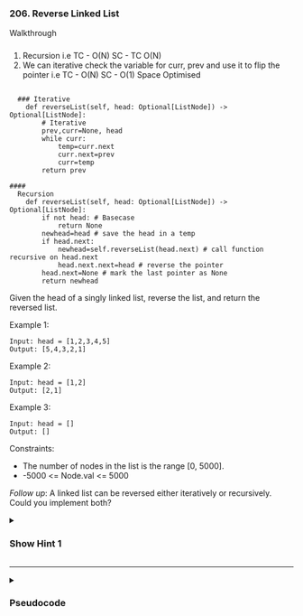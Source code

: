 ### 206. Reverse Linked List
Walkthrough
###
1. Recursion i.e TC -  O(N) SC - TC O(N)
2. We can iterative check the variable for curr, prev and use it to flip the pointer i.e TC -  O(N) SC - O(1) Space Optimised

```

  ### Iterative
    def reverseList(self, head: Optional[ListNode]) -> Optional[ListNode]:
        # Iterative
        prev,curr=None, head
        while curr:
            temp=curr.next
            curr.next=prev
            curr=temp
        return prev

####
  Recursion
    def reverseList(self, head: Optional[ListNode]) -> Optional[ListNode]:
        if not head: # Basecase
            return None
        newhead=head # save the head in a temp 
        if head.next: 
            newhead=self.reverseList(head.next) # call function recursive on head.next
            head.next.next=head # reverse the pointer 
        head.next=None # mark the last pointer as None
        return newhead

```

Given the head of a singly linked list, reverse the list, and return the reversed list.

Example 1:
```
Input: head = [1,2,3,4,5]
Output: [5,4,3,2,1]
```
Example 2:
```
Input: head = [1,2]
Output: [2,1]
```
Example 3:
```
Input: head = []
Output: []
```

Constraints:

- The number of nodes in the list is the range [0, 5000].
- -5000 <= Node.val <= 5000

*Follow up*: A linked list can be reversed either iteratively or recursively. Could you implement both?

<details>
  <summary><h3>Show Hint 1</h3></summary>
  <p>Just break the link and shift the pointers in loop, prev, curr, nxt makes nxt equals to curr's next and curr's next points to prev now prev equals curr curr equals nxt. If recursion makes the head next's points to the head and makes head's next to none.</p>
</details>

---
<details>
  <summary><h3>Pseudocode</h3></summary>
  <pre>
    loop :
      prev -> none, curr -> head
      while curr
        nxt -> curr.next
        curr.next -> prev
        prev -> curr
        curr -> nxt
      return prev
    recursion :
      if head is null or head.next is null then return head
      node -> recurse(head.next)
      head.next.next -> head
      head.next -> none
      return node
  </pre>
</details>
